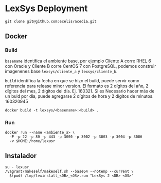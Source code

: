 LexSys Deployment
=================


    git clone git@github.com:ecelis/acedia.git


Docker
------

### Build

`basename` identifica el ambiente base, por ejemplo Cliente A corre
RHEL 6 con Oracle y Cliente B corre CentOS 7 con PostgreSQL, podemos
construir imagenenes base `lexsys/cliente_a` y `lexsys/cliente_b`.

`build` identifica la fecha en que se hizo el build, puede servir como
referencia para release minor version. El formato es 2 dígitos del año,
2 dígitos del mes, 2 dígitos del día. Ej. 160321. Si es Necesario hacer
más de un buld por día, puede agregarse 2 dígitos de hora y 2 dígitos de
minutos. 160320945


    docker build -t lexsys/<basename>:<build> .


### Run


    docker run --name <ambiente_a> \
      -P -p 22 -p 80 -p 443 -p 3000 -p 3002 -p 3003 -p 3004 -p 3006
      -v $HOME:/home/lexusr



Instalador
----------


    su - lexusr
    /vagrant/makeself/makeself.sh --base64 --notemp --current \
      $(pwd) /tmp/lexinstall_<DB>_<OS>.run "LexSys 2 <DB> <OS>"


